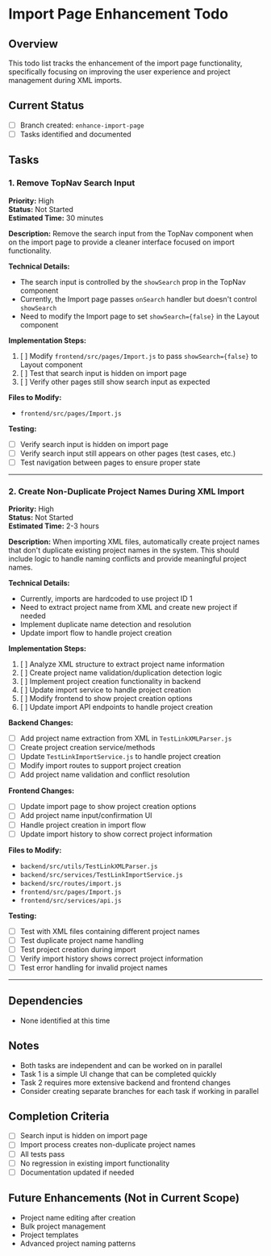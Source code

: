 # Import Page Enhancement Todo

## Overview
This todo list tracks the enhancement of the import page functionality, specifically focusing on improving the user experience and project management during XML imports.

## Current Status
- [ ] Branch created: `enhance-import-page`
- [ ] Tasks identified and documented

## Tasks

### 1. Remove TopNav Search Input
**Priority:** High  
**Status:** Not Started  
**Estimated Time:** 30 minutes

**Description:**
Remove the search input from the TopNav component when on the import page to provide a cleaner interface focused on import functionality.

**Technical Details:**
- The search input is controlled by the `showSearch` prop in the TopNav component
- Currently, the Import page passes `onSearch` handler but doesn't control `showSearch`
- Need to modify the Import page to set `showSearch={false}` in the Layout component

**Implementation Steps:**
1. [ ] Modify `frontend/src/pages/Import.js` to pass `showSearch={false}` to Layout component
2. [ ] Test that search input is hidden on import page
3. [ ] Verify other pages still show search input as expected

**Files to Modify:**
- `frontend/src/pages/Import.js`

**Testing:**
- [ ] Verify search input is hidden on import page
- [ ] Verify search input still appears on other pages (test cases, etc.)
- [ ] Test navigation between pages to ensure proper state

---

### 2. Create Non-Duplicate Project Names During XML Import
**Priority:** High  
**Status:** Not Started  
**Estimated Time:** 2-3 hours

**Description:**
When importing XML files, automatically create project names that don't duplicate existing project names in the system. This should include logic to handle naming conflicts and provide meaningful project names.

**Technical Details:**
- Currently, imports are hardcoded to use project ID 1
- Need to extract project name from XML and create new project if needed
- Implement duplicate name detection and resolution
- Update import flow to handle project creation

**Implementation Steps:**
1. [ ] Analyze XML structure to extract project name information
2. [ ] Create project name validation/duplication detection logic
3. [ ] Implement project creation functionality in backend
4. [ ] Update import service to handle project creation
5. [ ] Modify frontend to show project creation options
6. [ ] Update import API endpoints to handle project creation

**Backend Changes:**
- [ ] Add project name extraction from XML in `TestLinkXMLParser.js`
- [ ] Create project creation service/methods
- [ ] Update `TestLinkImportService.js` to handle project creation
- [ ] Modify import routes to support project creation
- [ ] Add project name validation and conflict resolution

**Frontend Changes:**
- [ ] Update import page to show project creation options
- [ ] Add project name input/confirmation UI
- [ ] Handle project creation in import flow
- [ ] Update import history to show correct project information

**Files to Modify:**
- `backend/src/utils/TestLinkXMLParser.js`
- `backend/src/services/TestLinkImportService.js`
- `backend/src/routes/import.js`
- `frontend/src/pages/Import.js`
- `frontend/src/services/api.js`

**Testing:**
- [ ] Test with XML files containing different project names
- [ ] Test duplicate project name handling
- [ ] Test project creation during import
- [ ] Verify import history shows correct project information
- [ ] Test error handling for invalid project names

---

## Dependencies
- None identified at this time

## Notes
- Both tasks are independent and can be worked on in parallel
- Task 1 is a simple UI change that can be completed quickly
- Task 2 requires more extensive backend and frontend changes
- Consider creating separate branches for each task if working in parallel

## Completion Criteria
- [ ] Search input is hidden on import page
- [ ] Import process creates non-duplicate project names
- [ ] All tests pass
- [ ] No regression in existing import functionality
- [ ] Documentation updated if needed

## Future Enhancements (Not in Current Scope)
- Project name editing after creation
- Bulk project management
- Project templates
- Advanced project naming patterns 